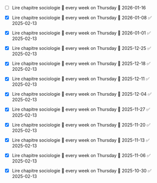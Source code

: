  - [ ] Lire chapitre sociologie 🔁 every week on Thursday 📅 2026-01-16
 - [x] Lire chapitre sociologie 🔁 every week on Thursday 📅 2026-01-08 ✅ 2025-02-13
 - [x] Lire chapitre sociologie 🔁 every week on Thursday 📅 2026-01-01 ✅ 2025-02-13
 - [x] Lire chapitre sociologie 🔁 every week on Thursday 📅 2025-12-25 ✅ 2025-02-13
 - [x] Lire chapitre sociologie 🔁 every week on Thursday 📅 2025-12-18 ✅ 2025-02-13
 - [x] Lire chapitre sociologie 🔁 every week on Thursday 📅 2025-12-11 ✅ 2025-02-13
 - [x] Lire chapitre sociologie 🔁 every week on Thursday 📅 2025-12-04 ✅ 2025-02-13
 - [x] Lire chapitre sociologie 🔁 every week on Thursday 📅 2025-11-27 ✅ 2025-02-13
 - [x] Lire chapitre sociologie 🔁 every week on Thursday 📅 2025-11-20 ✅ 2025-02-13
 - [x] Lire chapitre sociologie 🔁 every week on Thursday 📅 2025-11-13 ✅ 2025-02-13
 - [x] Lire chapitre sociologie 🔁 every week on Thursday 📅 2025-11-06 ✅ 2025-02-13
 - [x] Lire chapitre sociologie 🔁 every week on Thursday 📅 2025-10-30 ✅ 2025-02-13

